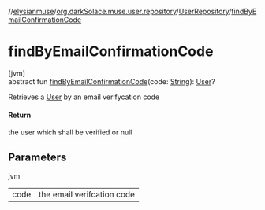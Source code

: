 //[elysianmuse](../../../index.md)/[org.darkSolace.muse.user.repository](../index.md)/[UserRepository](index.md)/[findByEmailConfirmationCode](find-by-email-confirmation-code.md)

# findByEmailConfirmationCode

[jvm]\
abstract fun [findByEmailConfirmationCode](find-by-email-confirmation-code.md)(code: [String](https://kotlinlang.org/api/latest/jvm/stdlib/kotlin/-string/index.html)): [User](../../org.darkSolace.muse.user.model/-user/index.md)?

Retrieves a [User](../../org.darkSolace.muse.user.model/-user/index.md) by an email verifycation code

#### Return

the user which shall be verified or null

## Parameters

jvm

| | |
|---|---|
| code | the email verifcation code |
